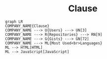 <h1 align="center">Clause</h1>

```mermaid
graph LR
COMPANY_NAME{Clause}
COMPANY_NAME ---> U{Users} ---> UN[3]
COMPANY_NAME ---> R{Repositories} ---> RN[9]
COMPANY_NAME ---> G{Gists} ---> GN[72]
COMPANY_NAME ---> ML{Most Used<br>Languages}
ML --> HTML[HTML]
ML --> JavaScript[JavaScript]
```
